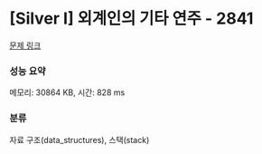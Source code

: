 # [Silver I] 외계인의 기타 연주 - 2841 

[문제 링크](https://www.acmicpc.net/problem/2841) 

### 성능 요약

메모리: 30864 KB, 시간: 828 ms

### 분류

자료 구조(data_structures), 스택(stack)

